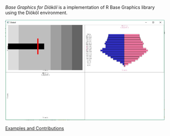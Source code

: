 *Base Graphics for Diököl* is a implementation of R Base Graphics library using the Diököl environment.

![](ExamplesBP.jpg)

[Examples and Contributions](http://github.com/arce/DklBaseGraphics/wiki)
